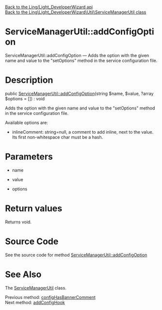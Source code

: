 [Back to the Ling/Light_DeveloperWizard api](https://github.com/lingtalfi/Light_DeveloperWizard/blob/master/doc/api/Ling/Light_DeveloperWizard.md)<br>
[Back to the Ling\Light_DeveloperWizard\Util\ServiceManagerUtil class](https://github.com/lingtalfi/Light_DeveloperWizard/blob/master/doc/api/Ling/Light_DeveloperWizard/Util/ServiceManagerUtil.md)


ServiceManagerUtil::addConfigOption
================



ServiceManagerUtil::addConfigOption — Adds the option with the given name and value to the "setOptions" method in the service configuration file.




Description
================


public [ServiceManagerUtil::addConfigOption](https://github.com/lingtalfi/Light_DeveloperWizard/blob/master/doc/api/Ling/Light_DeveloperWizard/Util/ServiceManagerUtil/addConfigOption.md)(string $name, $value, ?array $options = []) : void




Adds the option with the given name and value to the "setOptions" method in the service configuration file.

Available options are:
- inlineComment: string=null, a comment to add inline, next to the value. Its first non-whitespace char must be a hash.




Parameters
================


- name

    

- value

    

- options

    


Return values
================

Returns void.








Source Code
===========
See the source code for method [ServiceManagerUtil::addConfigOption](https://github.com/lingtalfi/Light_DeveloperWizard/blob/master/Util/ServiceManagerUtil.php#L584-L609)


See Also
================

The [ServiceManagerUtil](https://github.com/lingtalfi/Light_DeveloperWizard/blob/master/doc/api/Ling/Light_DeveloperWizard/Util/ServiceManagerUtil.md) class.

Previous method: [configHasBannerComment](https://github.com/lingtalfi/Light_DeveloperWizard/blob/master/doc/api/Ling/Light_DeveloperWizard/Util/ServiceManagerUtil/configHasBannerComment.md)<br>Next method: [addConfigHook](https://github.com/lingtalfi/Light_DeveloperWizard/blob/master/doc/api/Ling/Light_DeveloperWizard/Util/ServiceManagerUtil/addConfigHook.md)<br>

